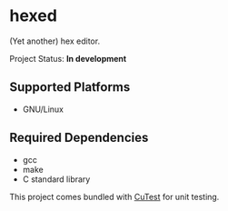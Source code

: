 # hexed
(Yet another) hex editor.

Project Status: __In development__

## Supported Platforms
- GNU/Linux

## Required Dependencies
- gcc
- make
- C standard library

This project comes bundled with [CuTest](https://github.com/ennorehling/cutest) for unit testing.

